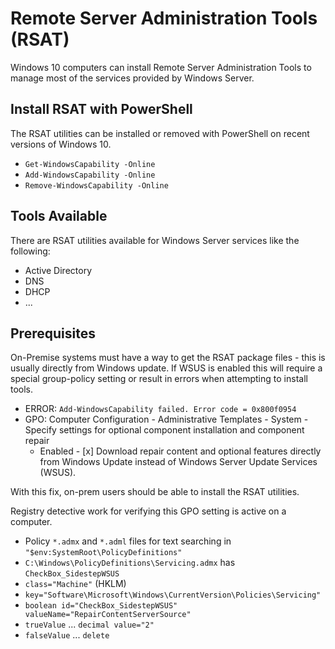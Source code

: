 # Remote Server Administration Tools (RSAT)

Windows 10 computers can install Remote Server Administration Tools to manage most of the services provided by Windows Server.

## Install RSAT with PowerShell

The RSAT utilities can be installed or removed with PowerShell on recent versions of Windows 10.

* `Get-WindowsCapability -Online`
* `Add-WindowsCapability -Online`
* `Remove-WindowsCapability -Online`

## Tools Available

There are RSAT utilities available for Windows Server services like the following:

* Active Directory
* DNS
* DHCP
* ...

## Prerequisites

On-Premise systems must have a way to get the RSAT package files - this is usually directly from Windows update. If WSUS is enabled this will require a special group-policy setting or result in errors when attempting to install tools.

* ERROR: `Add-WindowsCapability failed. Error code = 0x800f0954`
* GPO: Computer Configuration - Administrative Templates - System - Specify settings for optional component installation and component repair
  * Enabled - [x] Download repair content and optional features directly from Windows Update instead of Windows Server Update Services (WSUS).

With this fix, on-prem users should be able to install the RSAT utilities.

Registry detective work for verifying this GPO setting is active on a computer.

* Policy `*.admx` and `*.adml` files for text searching in `"$env:SystemRoot\PolicyDefinitions"`
* `C:\Windows\PolicyDefinitions\Servicing.admx` has `CheckBox_SidestepWSUS`
* `class="Machine"` (HKLM)
* `key="Software\Microsoft\Windows\CurrentVersion\Policies\Servicing"`
* `boolean id="CheckBox_SidestepWSUS" valueName="RepairContentServerSource"`
* `trueValue` ... `decimal value="2"`
* `falseValue` ... `delete`

